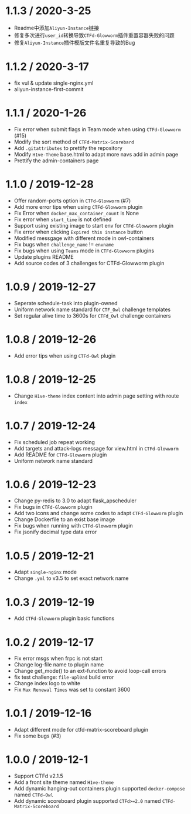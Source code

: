 1.1.3 / 2020-3-25
=================

* Readme中添加`Aliyun-Instance`链接
* 修复多次进行`user_id`转换导致`CTFd-Glowworm`插件重置容器失败的问题
* 修复`Aliyun-Instance`插件模版文件名重复导致的Bug

1.1.2 / 2020-3-17
=================

* fix vul & update single-nginx.yml
* aliyun-instance-first-commit

1.1.1 / 2020-1-26
=================

* Fix error when submit flags in Team mode when using `CTFd-Glowworm` (#15)
* Modify the sort method of `CTFd-Matrix-Scorebard`
* Add `.gitattributes` to prettify the repository
* Modify `H1ve-Theme` base.html to adapt more navs add in admin page
* Prettify the admin-containers page

1.1.0 / 2019-12-28
=================

* Offer random-ports option in `CTFd-Glowworm` (#7)
* Add more error tips when using `CTFd-Glowworm` plugin
* Fix Error when `docker_max_container_count` is None
* Fix error when `start_time` is not defined
* Support using existing image to start env for `CTFd-Glowworm` plugin
* Fix error when clicking `Expired this instance` button
* Modified messgage with different mode in owl-containers
* Fix bugs when `challenge_name` != `envname`
* Fix bugs when using `Teams` mode in `CTFd-Glowworm` plugins
* Update plugins README
* Add source codes of 3 challenges for CTFd-Glowworm plugin

1.0.9 / 2019-12-27
=================

* Seperate schedule-task into plugin-owned
* Uniform network name standard for `CTF_Owl` challenge templates
* Set regular alive time to 3600s for `CTFd_Owl` challenge containers

1.0.8 / 2019-12-26
=================

* Add error tips when using `CTFd-Owl` plugin

1.0.8 / 2019-12-25
=================

* Change `H1ve-theme` index content into admin page setting with route `index`

1.0.7 / 2019-12-24
=================

* Fix scheduled job repeat working
* Add targets and attack-logs message for view.html in `CTFd-Glowworm`
* Add README for `CTFd-Glowworm` plugin
* Uniform network name standard

1.0.6 / 2019-12-23
=================

* Change py-redis to 3.0 to adapt flask_apscheduler
* Fix bugs in `CTFd-Glowworm` plugin
* Add two icons and change some codes to adapt `CTFd-Glowworm` plugin
* Change Dockerfile to an exist base image
* Fix bugs when running with `CTFd-Glowworm` plugin
* Fix jsonify decimal type data error

1.0.5 / 2019-12-21
=================

* Adapt `single-nginx` mode
* Change `.yml` to v3.5 to set exact network name

1.0.3 / 2019-12-19
=================

* Add `CTFd-Glowworm` plugin basic functions

1.0.2 / 2019-12-17
=================

* Fix error msgs when frpc is not start
* Change log-file name to plugin name
* Change get_mode() to an ext-function to avoid loop-call errors
* fix test challenge: `file-upl0ad` build error
* Change index logo to white
* Fix `Max Renewal Times` was set to constant 3600

1.0.1 / 2019-12-16
=================

* Adapt different mode for ctfd-matrix-scoreboard plugin
* Fix some bugs (#3)

1.0.0 / 2019-12-1
=================

* Support CTFd v2.1.5
* Add a front site theme named `H1ve-theme`
* Add  dynamic hanging-out containers plugin supported `docker-compose` named  `CTFd-Owl`
* Add dynamic scoreboard plugin supported `CTFd>=2.0` named `CTFd-Matrix-Scoreboard`

